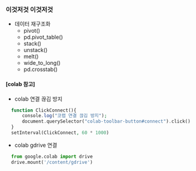 ### 이것저것 이것저것

- 데이터 재구조화
  - pivot()
  - pd.pivot_table()
  - stack()
  - unstack()
  - melt()
  - wide_to_long()
  - pd.crosstab()


#### [colab 참고]

- colab 연결 끊김 방지
```php
  function ClickConnect(){
      console.log("코랩 연결 끊김 방지"); 
      document.querySelector("colab-toolbar-button#connect").click() 
  }
  setInterval(ClickConnect, 60 * 1000)
```

- colab gdrive 연결
```python
  from google.colab import drive
  drive.mount('/content/gdrive')
```
